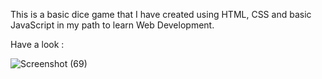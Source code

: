 This is a basic dice game that I have created using HTML, CSS and basic JavaScript in my path to learn Web Development.

Have a look :

![Screenshot (69)](https://github.com/Sahil-Sharma06/DiceeGame/assets/116885079/2438ca3c-96c6-4ed6-9be3-b7438109de27)
